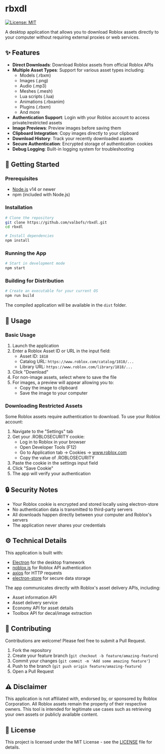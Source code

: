 # rbxdl

[![License: MIT](https://img.shields.io/badge/License-MIT-blue.svg)](https://opensource.org/licenses/MIT)

A desktop application that allows you to download Roblox assets directly to your computer without requiring external proxies or web services.

## ✨ Features

- **Direct Downloads**: Download Roblox assets from official Roblox APIs
- **Multiple Asset Types**: Support for various asset types including:
  - Models (.rbxm)
  - Images (.png)
  - Audio (.mp3)
  - Meshes (.mesh)
  - Lua scripts (.lua)
  - Animations (.rbxanim)
  - Plugins (.rbxm)
  - And more
- **Authentication Support**: Login with your Roblox account to access private/restricted assets
- **Image Previews**: Preview images before saving them
- **Clipboard Integration**: Copy images directly to your clipboard
- **Download History**: Track your recently downloaded assets
- **Secure Authentication**: Encrypted storage of authentication cookies
- **Debug Logging**: Built-in logging system for troubleshooting

## 🚀 Getting Started

### Prerequisites

- [Node.js](https://nodejs.org/) v14 or newer
- npm (included with Node.js)

### Installation

```bash
# Clone the repository
git clone https://github.com/valbofs/rbxdl.git
cd rbxdl

# Install dependencies
npm install
```

### Running the App

```bash
# Start in development mode
npm start
```

### Building for Distribution

```bash
# Create an executable for your current OS
npm run build
```

The compiled application will be available in the `dist` folder.

## 📖 Usage

### Basic Usage

1. Launch the application
2. Enter a Roblox Asset ID or URL in the input field:
   - Asset ID: `1818`
   - Catalog URL: `https://www.roblox.com/catalog/1818/...`
   - Library URL: `https://www.roblox.com/library/1818/...`
3. Click "Download"
4. For non-image assets, select where to save the file
5. For images, a preview will appear allowing you to:
   - Copy the image to clipboard
   - Save the image to your computer

### Downloading Restricted Assets

Some Roblox assets require authentication to download. To use your Roblox account:

1. Navigate to the "Settings" tab
2. Get your .ROBLOSECURITY cookie:
   - Log in to Roblox in your browser
   - Open Developer Tools (F12)
   - Go to Application tab → Cookies → www.roblox.com
   - Copy the value of .ROBLOSECURITY
3. Paste the cookie in the settings input field
4. Click "Save Cookie"
5. The app will verify your authentication

## 🔒 Security Notes

- Your Roblox cookie is encrypted and stored locally using electron-store
- No authentication data is transmitted to third-party servers
- All downloads happen directly between your computer and Roblox's servers
- The application never shares your credentials

## ⚙️ Technical Details

This application is built with:
- [Electron](https://www.electronjs.org/) for the desktop framework
- [noblox.js](https://github.com/noblox/noblox.js) for Roblox API authentication
- [axios](https://axios-http.com/) for HTTP requests
- [electron-store](https://github.com/sindresorhus/electron-store) for secure data storage

The app communicates directly with Roblox's asset delivery APIs, including:
- Asset information API
- Asset delivery service
- Economy API for asset details
- Toolbox API for decal/image extraction

## 🤝 Contributing

Contributions are welcome! Please feel free to submit a Pull Request.

1. Fork the repository
2. Create your feature branch (`git checkout -b feature/amazing-feature`)
3. Commit your changes (`git commit -m 'Add some amazing feature'`)
4. Push to the branch (`git push origin feature/amazing-feature`)
5. Open a Pull Request

## ⚠️ Disclaimer

This application is not affiliated with, endorsed by, or sponsored by Roblox Corporation. All Roblox assets remain the property of their respective owners. This tool is intended for legitimate use cases such as retrieving your own assets or publicly available content.

## 📜 License

This project is licensed under the MIT License - see the [LICENSE](LICENSE) file for details. 
